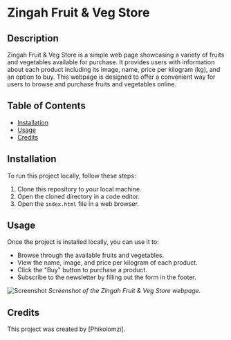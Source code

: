 # Zingah Fruit & Veg Store

## Description
Zingah Fruit & Veg Store is a simple web page showcasing a variety of fruits and vegetables available for purchase. It provides users with information about each product including its image, name, price per kilogram (kg), and an option to buy. This webpage is designed to offer a convenient way for users to browse and purchase fruits and vegetables online.

## Table of Contents
- [Installation](#installation)
- [Usage](#usage)
- [Credits](#credits)

## Installation
To run this project locally, follow these steps:
1. Clone this repository to your local machine.
2. Open the cloned directory in a code editor.
3. Open the `index.html` file in a web browser.

## Usage
Once the project is installed locally, you can use it to:
- Browse through the available fruits and vegetables.
- View the name, image, and price per kilogram of each product.
- Click the "Buy" button to purchase a product.
- Subscribe to the newsletter by filling out the form in the footer.

![Screenshot](screenshot.png)
*Screenshot of the Zingah Fruit & Veg Store webpage.*

## Credits
This project was created by [Phikolomzi].

